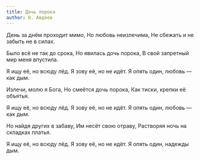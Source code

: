 ```yaml
---
title: Дочь порока
author: О. Авдеев
---
```


День за днём проходит мимо,
Но любовь неизлечима,
Не сбежать и не забыть не в силах.

Было всё не так до срока,
Но явилась дочь порока,
В свой запретный мир меня впустила.

Я ищу её, но всюду лёд.
Я зову её, но не идёт.
Я опять один, любовь — как дым.

Излечи, молю я Бога,
Но смеётся дочь порока,
Как тиски, крепки её объятья.

Я ищу её, но всюду лёд.
Я зову её, но не идёт.
Я опять один, любовь — как дым.

Но найдя других в забаву,
Им несёт свою отраву,
Растворяя ночь на складках платья.

Я ищу её, но всюду лёд.
Я зову её, но не идёт.
Я опять один, надежды дым.

